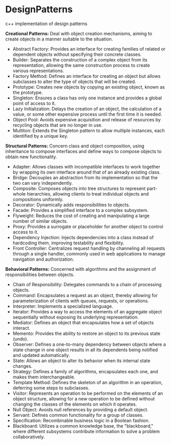 # DesignPatterns
c++ implementation of design patterns

**Creational Patterns:** Deal with object creation mechanisms, aiming to create objects in a manner suitable to the situation.

- Abstract Factory: Provides an interface for creating families of related or dependent objects without specifying their concrete classes.
- Builder: Separates the construction of a complex object from its representation, allowing the same construction process to create various representations.
- Factory Method: Defines an interface for creating an object but allows subclasses to alter the type of objects that will be created.
- Prototype: Creates new objects by copying an existing object, known as the prototype.
- Singleton: Ensures a class has only one instance and provides a global point of access to it.
- Lazy Initialization: Delays the creation of an object, the calculation of a value, or some other expensive process until the first time it is needed.
- Object Pool: Avoids expensive acquisition and release of resources by recycling objects that are no longer in use.
- Multiton: Extends the Singleton pattern to allow multiple instances, each identified by a unique key.

**Structural Patterns:** Concern class and object composition, using inheritance to compose interfaces and define ways to compose objects to obtain new functionality.

- Adapter: Allows classes with incompatible interfaces to work together by wrapping its own interface around that of an already existing class.
- Bridge: Decouples an abstraction from its implementation so that the two can vary independently.
- Composite: Composes objects into tree structures to represent part-whole hierarchies, allowing clients to treat individual objects and compositions uniformly.
- Decorator: Dynamically adds responsibilities to objects.
- Facade: Provides a simplified interface to a complex subsystem.
- Flyweight: Reduces the cost of creating and manipulating a large number of similar objects.
- Proxy: Provides a surrogate or placeholder for another object to control access to it.
- Dependency Injection: Injects dependencies into a class instead of hardcoding them, improving testability and flexibility.
- Front Controller: Centralizes request handling by channeling all requests through a single handler, commonly used in web applications to manage navigation and authorization.

**Behavioral Patterns:** Concerned with algorithms and the assignment of responsibilities between objects.

- Chain of Responsibility: Delegates commands to a chain of processing objects.
- Command: Encapsulates a request as an object, thereby allowing for parameterization of clients with queues, requests, or operations.
- Interpreter: Implements a specialized language.
- Iterator: Provides a way to access the elements of an aggregate object sequentially without exposing its underlying representation.
- Mediator: Defines an object that encapsulates how a set of objects interact.
- Memento: Provides the ability to restore an object to its previous state (undo).
- Observer: Defines a one-to-many dependency between objects where a state change in one object results in all its dependents being notified and updated automatically.
- State: Allows an object to alter its behavior when its internal state changes.
- Strategy: Defines a family of algorithms, encapsulates each one, and makes them interchangeable.
- Template Method: Defines the skeleton of an algorithm in an operation, deferring some steps to subclasses.
- Visitor: Represents an operation to be performed on the elements of an object structure, allowing for a new operation to be defined without changing the classes of the elements on which it operates.
- Null Object: Avoids null references by providing a default object.
- Servant: Defines common functionality for a group of classes.
- Specification: Recombinable business logic in a Boolean fashion.
- Blackboard: Utilizes a common knowledge base, the "blackboard," where different subsystems contribute information to solve a problem collaboratively.


